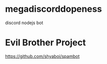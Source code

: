 # megadiscorddopeness
discord nodejs bot

# Evil Brother Project
https://github.com/shyaboi/spambot
